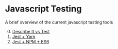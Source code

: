 # Javascript Testing

A brief overview of the current javascript testing tools

0. [Describe It vs Test](https://github.com/nikifmak/javascript-testing/tree/master/describe%2Bit-VS-test)
1. [Jest + Yarn](https://github.com/nikifmak/javascript-testing/tree/master/jest-yarn)
2. [Jest + NPM + ES6](https://github.com/nikifmak/javascript-testing/tree/master/jest-npm-es6)

